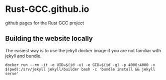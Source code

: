 # Rust-GCC.github.io

github pages for the Rust GCC project

## Building the website locally

The easiest way is to use the jekyll docker image if you are not familiar with jekyll and bundle.

```shell
docker run --rm -it -e UID=$(id -u) -e GID=$(id -g) -p 4000:4000 -v $(pwd):/srv/jekyll jekyll/builder bash -c 'bundle install && jekyll serve'
```
